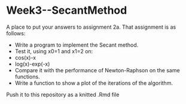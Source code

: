 # Week3--SecantMethod
A place to put your answers to assignment 2a.
That assignment is as follows:

* Write a program to implement the Secant method.
* Test it, using x0=1 and x1=2 on:
* cos(x)-x
* log(x)-exp(-x)
* Compare it with the performance of Newton-Raphson on the same functions.
* Write a function to show a plot of the iterations of the algorithm.

Push it to this repository as a knitted .Rmd file

